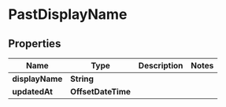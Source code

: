 

# PastDisplayName


## Properties

| Name | Type | Description | Notes |
|------------ | ------------- | ------------- | -------------|
|**displayName** | **String** |  |  |
|**updatedAt** | **OffsetDateTime** |  |  |



